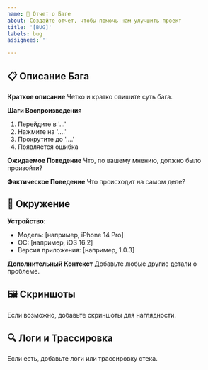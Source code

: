 ```yaml
---
name: 🐞 Отчет о Баге
about: Создайте отчет, чтобы помочь нам улучшить проект
title: '[BUG]'
labels: bug
assignees: ''

---
```


## 📋 Описание Бага

**Краткое описание**
Четко и кратко опишите суть бага.

**Шаги Воспроизведения**
1. Перейдите в '...'
2. Нажмите на '....'
3. Прокрутите до '....'
4. Появляется ошибка

**Ожидаемое Поведение**
Что, по вашему мнению, должно было произойти?

**Фактическое Поведение**
Что происходит на самом деле?

## 📱 Окружение

**Устройство**:
 - Модель: [например, iPhone 14 Pro]
 - ОС: [например, iOS 16.2]
 - Версия приложения: [например, 1.0.3]

**Дополнительный Контекст**
Добавьте любые другие детали о проблеме.

## 🖼️ Скриншоты
Если возможно, добавьте скриншоты для наглядности.

## 🔍 Логи и Трассировка
Если есть, добавьте логи или трассировку стека.
